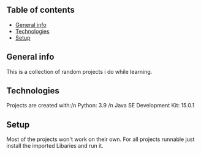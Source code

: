 ## Table of contents
* [General info](#general-info)
* [Technologies](#technologies)
* [Setup](#setup)

## General info
This is a collection of random projects i do while learning.

## Technologies 
Projects are created with:/n
Python: 3.9 /n
Java SE Development Kit: 15.0.1

## Setup
Most of the projects won't work on their own.
For all projects runnable just install the imported Libaries and run it.
